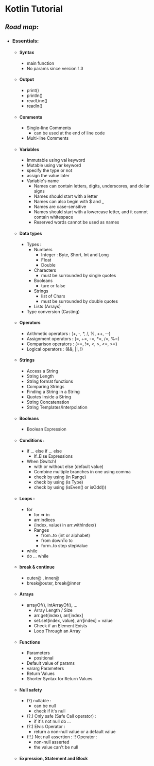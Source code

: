 # **Kotlin Tutorial**

## **_Road map_**:
- ### **Essentials**:
  - #### Syntax
    - main function
    - No params since version 1.3

  - #### Output
    - print()
    - println()
    - readLine()
    - readln()

  - #### Comments
    - Single-line Comments
      - can be used at the end of line code
    - Multi-line Comments

  - #### Variables
    - Immutable using val keyword
    - Mutable using var keyword
    - specify the type or not
    - assign the value later
    - Variable's name
      - Names can contain letters, digits, underscores, and dollar signs 
      - Names should start with a letter
      - Names can also begin with $ and _
      - Names are case-sensitive
      - Names should start with a lowercase letter, and it cannot contain whitespace 
      - Reserved words cannot be used as names
  
  - #### Data types
    - Types :
      - Numbers
        - Integer : Byte, Short, Int and Long
        - Float
        - Double
      - Characters
        - must be surrounded by single quotes
      - Booleans
        - ture or false
      - Strings
        - list of Chars
        - must be surrounded by double quotes
      - Lists (Arrays)
    - Type conversion (Casting)
  
  - #### Operators
    - Arithmetic operators : (+, -, *, /, %, ++, --)
    - Assignment operators : (=, +=, -=, *=, /=, %=)
    - Comparison operators : (==, !=, <, >, <=, >=)
    - Logical operators : (&&, ||, !)

  - #### Strings
    - Access a String
    - String Length
    - String format functions
    - Comparing Strings
    - Finding a String in a String
    - Quotes Inside a String
    - String Concatenation
    - String Templates/Interpolation
  
  - #### Booleans
    - Boolean Expression
  
  - #### Conditions :
    - if ... else if ... else
      - If..Else Expressions
    - When (Switch)
      - with or without else (default value)
      - Combine multiple branches in one using comma
      - check by using (in Range)
      - check by using (is Type)
      - check by using (isEven() or isOdd())
  
  - #### Loops :
    - for
      - for => in
      - arr.indices
      - (index, value) in arr.withIndex()
      - Ranges
        - from..to (int or alphabet)
        - from downTo to
        - form..to step stepValue
    - while
    - do ... while

  - #### break & continue
    - outer@ , inner@
    - break@outer, break@inner

  - #### Arrays
    - arrayOf(), intArrayOf(), ...
      - Array Length / Size
      - arr.get(index), arr[index]
      - set.set(index, value), arr[index] = value
      - Check if an Element Exists
      - Loop Through an Array

  - #### Functions
    - Parameters
      - positional
    - Default value of params
    - vararg Parameters
    - Return Values
    - Shorter Syntax for Return Values
  
  - #### Null safety
    - (?) nullable :
      - can be null
      - check if it's null
    - (?.) Only safe (Safe Call operator) :
      - if it's not null do ...
    - (?:) Elvis Operator :
      - return a non-null value or a default value
    - (!!.) Not null assertion : !! Operator :
      - non-null asserted
      - the value can't be null
  
  - #### Expression, Statement and Block